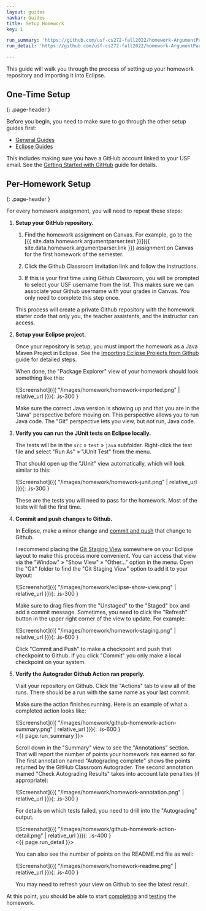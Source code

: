 ```yaml
---
layout: guides
navbar: Guides
title: Setup Homework
key: 1

run_summary: 'https://github.com/usf-cs272-fall2022/homework-ArgumentParser-template/actions/runs/2900144399'
run_detail: 'https://github.com/usf-cs272-fall2022/homework-ArgumentParser-template/runs/7942084107?check_suite_focus=true#step:3:131'

---
```


This guide will walk you through the process of setting up your homework repository and importing it into Eclipse.

## One-Time Setup
{: .page-header }

Before you begin, you need to make sure to go through the other setup guides first:

  - [General Guides](/guides/general/)
  - [Eclipse Guides](/guides/eclipse/)

This includes making sure you have a GitHub account linked to your USF email. See the [Getting Started with GitHub](/guides/general/getting-started-with-github.html) guide for details.

## Per-Homework Setup
{: .page-header }

For every homework assignment, you will need to repeat these steps:

  1. **Setup your GitHub repository.**

      1. Find the homework assignment on Canvas. For example, go to the [{{ site.data.homework.argumentparser.text }}]({{ site.data.homework.argumentparser.link }}) assignment on Canvas for the first homework of the semester.

      1. Click the Github Classroom invitation link and follow the instructions.

      1. If this is your first time using Github Classroom, you will be prompted to select your USF username from the list. This makes sure we can associate your Github username with your grades in Canvas. You only need to complete this step once.

      This process will create a private Github repository with the homework starter code that only you, the teacher assistants, and the instructor can access.

  1. **Setup your Eclipse project.**

      Once your repository is setup, you must import the homework as a Java Maven Project in Eclipse. See the [Importing Eclipse Projects from Github](/guides/eclipse/importing-eclipse-projects-from-github.html) guide for detailed steps.

      When done, the "Package Explorer" view of your homework should look something like this:

      ![Screenshot]({{ "/images/homework/homework-imported.png" | relative_url }}){: .is-300 }

      Make sure the correct Java version is showing up and that you are in the "Java" perspective before moving on. This perspective allows you to run Java code. The "Git" perspective lets you view, but not run, Java code.

  1. **Verify you can run the JUnit tests on Eclipse locally.**

      The tests will be in the `src` » `test` » `java` subfolder. Right-click the test file and select "Run As" » "JUnit Test" from the menu.

      That should open up the "JUnit" view automatically, which will look similar to this:

      ![Screenshot]({{ "/images/homework/homework-junit.png" | relative_url }}){: .is-300 }

      These are the tests you will need to pass for the homework. Most of the tests will fail the first time.

  1. **Commit and push changes to Github.**

      In Eclipse, make a minor change and [commit and push](http://wiki.eclipse.org/EGit/User_Guide#Committing_Changes) that change to Github.

      I recommend placing the [Git Staging View](http://wiki.eclipse.org/EGit/User_Guide#Git_Staging_View) somewhere on your Eclipse layout to make this process more convenient. You can access that view via the "Window" » "Show View" » "Other..." option in the menu. Open the "Git" folder to find the "Git Staging View" option to add it to your layout:

      ![Screenshot]({{ "/images/homework/eclipse-show-view.png" | relative_url }}){: .is-300 }

      Make sure to drag files from the "Unstaged" to the "Staged" box and add a commit message. Sometimes, you need to click the "Refresh" <i class="far fa-sync"></i> button in the upper right corner of the view to update. For example:

      ![Screenshot]({{ "/images/homework/homework-staging.png" | relative_url }}){: .is-600 }

      Click "Commit and Push" to make a checkpoint and push that checkpoint to Github. If you click "Commit" you only make a local checkpoint on your system.

  1. **Verify the Autograder Github Action ran properly.**

      Visit your repository on Github. Click the "Actions" tab to view all of the runs. There should be a run with the same name as your last commit.

      Make sure the action finishes running. Here is an example of what a completed action looks like:

      ![Screenshot]({{ "/images/homework/github-homework-action-summary.png" | relative_url }}){: .is-600 }  
      <{{ page.run_summary }}>

      Scroll down in the "Summary" view to see the "Annotations" section. That will report the number of points your homework has earned so far. The first annotation named "Autograding complete" shows the points returned by the GitHub Classroom Autograder. The second annotation mamed "Check Autograding Results" takes into account late penalties (if appropriate):

      ![Screenshot]({{ "/images/homework/homework-annotation.png" | relative_url }}){: .is-300 }

      For details on which tests failed, you need to drill into the "Autograding" output.

      ![Screenshot]({{ "/images/homework/github-homework-action-detail.png" | relative_url }}){: .is-400 }  
      <{{ page.run_detail }}>

      You can also see the number of points on the README.md file as well:

      ![Screenshot]({{ "/images/homework/homework-readme.png" | relative_url }}){: .is-400 }

      You may need to refresh your view on Github to see the latest result.

At this point, you should be able to start [completing](complete-homework.html) and [testing](test-homework.html) the homework.
